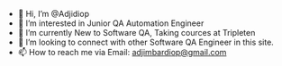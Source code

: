 - 👋 Hi, I’m @Adjidiop
- 👀 I’m interested in Junior QA Automation Engineer
- 🌱 I’m currently New to  Software QA, Taking cources at Tripleten
- 💞️ I’m looking to connect with other Software QA Engineer  in this site. 
- 📫 How to reach me via Email: adjimbardiop@gmail.com
<!---
Adjidiop/Adjidiop is a ✨ special ✨ repository because its `README.md` (this file) appears on your GitHub profile.
You can click the Preview link to take a look at your changes.
--->
